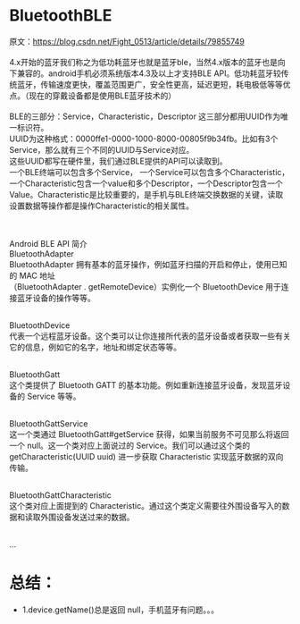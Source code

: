 # BluetoothBLE
原文：https://blog.csdn.net/Fight_0513/article/details/79855749 <br/><br/>
4.x开始的蓝牙我们称之为低功耗蓝牙也就是蓝牙ble，当然4.x版本的蓝牙也是向下兼容的。android手机必须系统版本4.3及以上才支持BLE API。低功耗蓝牙较传统蓝牙，传输速度更快，覆盖范围更广，安全性更高，延迟更短，耗电极低等等优点。（现在的穿戴设备都是使用BLE蓝牙技术的）<br/><br/>
BLE的三部分：Service，Characteristic，Descriptor 这三部分都用UUID作为唯一标识符。<br/>
UUID为这种格式：0000ffe1-0000-1000-8000-00805f9b34fb。比如有3个Service，那么就有三个不同的UUID与Service对应。<br/>
这些UUID都写在硬件里，我们通过BLE提供的API可以读取到。 <br/>
一个BLE终端可以包含多个Service， 一个Service可以包含多个Characteristic，一个Characteristic包含一个value和多个Descriptor，一个Descriptor包含一个Value。Characteristic是比较重要的，是手机与BLE终端交换数据的关键，读取设置数据等操作都是操作Characteristic的相关属性。<br/><br/><br/>

Android BLE API 简介<br/>
BluetoothAdapter <br/>
BluetoothAdapter 拥有基本的蓝牙操作，例如蓝牙扫描的开启和停止，使用已知的 MAC 地址 <br/>
（BluetoothAdapter . getRemoteDevice）实例化一个 BluetoothDevice 用于连接蓝牙设备的操作等等。<br/><br/>

BluetoothDevice <br/>
代表一个远程蓝牙设备。这个类可以让你连接所代表的蓝牙设备或者获取一些有关它的信息，例如它的名字，地址和绑定状态等等。<br/><br/>

BluetoothGatt <br/>
这个类提供了 Bluetooth GATT 的基本功能。例如重新连接蓝牙设备，发现蓝牙设备的 Service 等等。<br/><br/>

BluetoothGattService <br/>
这一个类通过 BluetoothGatt#getService 获得，如果当前服务不可见那么将返回一个 null。这一个类对应上面说过的 Service。我们可以通过这个类的 getCharacteristic(UUID uuid) 进一步获取 Characteristic 实现蓝牙数据的双向传输。<br/><br/>

BluetoothGattCharacteristic <br/>
这个类对应上面提到的 Characteristic。通过这个类定义需要往外围设备写入的数据和读取外围设备发送过来的数据。<br/><br/>

...

# 总结：
* 1.device.getName()总是返回 null，手机蓝牙有问题。。。
